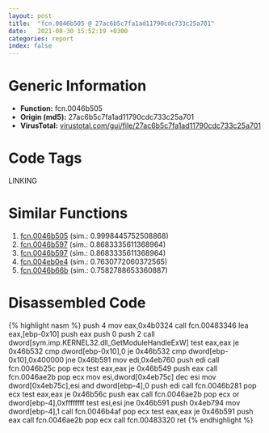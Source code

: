 ```yaml
---
layout: post
title:  "fcn.0046b505 @ 27ac6b5c7fa1ad11790cdc733c25a701"
date:   2021-08-30 15:52:19 +0300
categories: report
index: false
---
```


# Generic Information
- **Function:** fcn.0046b505
- **Origin (md5):** 27ac6b5c7fa1ad11790cdc733c25a701
- **VirusTotal:** [virustotal.com/gui/file/27ac6b5c7fa1ad11790cdc733c25a701][virustotal_ref]

# Code Tags
<span class="tag" id="LINKING">LINKING</span>


# Similar Functions

1. [fcn.0046b505][similar_1_ref] (sim.: 0.9998445752508868)
2. [fcn.0046b597][similar_2_ref] (sim.: 0.8683335611368964)
3. [fcn.0046b597][similar_3_ref] (sim.: 0.8683335611368964)
4. [fcn.004eb0e4][similar_4_ref] (sim.: 0.7630772060372565)
5. [fcn.0046b66b][similar_5_ref] (sim.: 0.7582788653360887)


# Disassembled Code

{% highlight nasm %}
push 4
mov eax,0x4b0324
call fcn.00483346
lea eax,[ebp-0x10]
push eax
push 0
push 2
call dword[sym.imp.KERNEL32.dll_GetModuleHandleExW]
test eax,eax
je 0x46b532
cmp dword[ebp-0x10],0
je 0x46b532
cmp dword[ebp-0x10],0x400000
jne 0x46b591
mov edi,0x4eb760
push edi
call fcn.0046b25c
pop ecx
test eax,eax
je 0x46b549
push eax
call fcn.0046ae2b
pop ecx
mov esi,dword[0x4eb75c]
dec esi
mov dword[0x4eb75c],esi
and dword[ebp-4],0
push edi
call fcn.0046b281
pop ecx
test eax,eax
je 0x46b56c
push eax
call fcn.0046ae2b
pop ecx
or dword[ebp-4],0xffffffff
test esi,esi
jne 0x46b591
push 0x4eb794
mov dword[ebp-4],1
call fcn.0046b4af
pop ecx
test eax,eax
je 0x46b591
push eax
call fcn.0046ae2b
pop ecx
call fcn.00483320
ret 
{% endhighlight %}


[similar_1_ref]: /report/fcn.0046b505@9b5524245506621a9773176393787e61
[similar_2_ref]: /report/fcn.0046b597@9b5524245506621a9773176393787e61
[similar_3_ref]: /report/fcn.0046b597@27ac6b5c7fa1ad11790cdc733c25a701
[similar_4_ref]: /report/fcn.004eb0e4@1160595edb203a63cb2ca3ce2ff04f47
[similar_5_ref]: /report/fcn.0046b66b@9b5524245506621a9773176393787e61
[virustotal_ref]: https://www.virustotal.com/gui/file/27ac6b5c7fa1ad11790cdc733c25a701